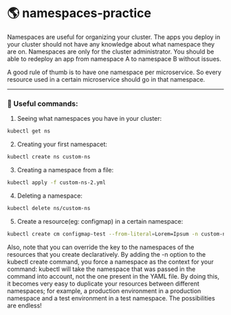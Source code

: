 # 🌎 namespaces-practice

Namespaces are useful for organizing your cluster. The apps you deploy in your cluster should not have any knowledge about what namespace they are on. Namespaces are only for the cluster administrator. You should be able to redeploy an app from namespace A to namespace B without issues.

A good rule of thumb is to have one namespace per microservice. So every resource used in a certain microservice should go in that namespace.

---

### 🚀 Useful commands:

1. Seeing what namespaces you have in your cluster:
```bash
kubectl get ns
```

2. Creating your first namespacet:
```bash
kubectl create ns custom-ns
```

3. Creating a namespace from a file:
```bash
kubectl apply -f custom-ns-2.yml
```

4. Deleting a namespace:
```bash
kubectl delete ns/custom-ns
```

5. Create a resource(eg: configmap) in a certain namespace:
```bash
kubectl create cm configmap-test --from-literal=Lorem=Ipsum -n custom-ns
```

Also, note that you can override the key to the namespaces of the resources that you create declaratively. By adding the -n option to the kubectl create command, you force a namespace as the context for your command: kubectl will take the namespace that was passed in the command into account, not the one present in the YAML file. By doing this, it becomes very easy to duplicate your resources between
different namespaces; for example, a production environment in a production namespace and a test environment in a test namespace. The possibilities are endless!
